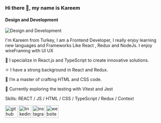 ### Hi there 👋, my name is Kareem
#### Design and Development
![Design and Development](https://www.wetech-alliance.com/wp-content/uploads/2019/08/code-design-to-win-plain-banner-1.png)

I'm Kareem from Turkey, I am a Frontend Developer, I really enjoy learning new languages and Frameworks Like React , Redux and NodeJs. I enjoy wireFraming with UI UX

🔭 I specialize in React.js and TypeScript to create innovative solutions.

⚛️ I have a strong background in React and Redux.

🎨 I’m a master of crafting HTML and CSS code.

🌱 Currently exploring the testing with Vitest and Jest


Skills: REACT / JS / HTML / CSS / TypeScript / Redux / Context



[<img src='https://cdn.jsdelivr.net/npm/simple-icons@3.0.1/icons/github.svg' alt='github' height='40'>](https://github.com/KareemAchkar)  [<img src='https://cdn.jsdelivr.net/npm/simple-icons@3.0.1/icons/linkedin.svg' alt='linkedin' height='40'>](https://www.linkedin.com/in/kareemAchkar/)  [<img src='https://cdn.jsdelivr.net/npm/simple-icons@3.0.1/icons/instagram.svg' alt='instagram' height='40'>](https://www.instagram.com/kareemashkar/)  [<img src='https://cdn.jsdelivr.net/npm/simple-icons@3.0.1/icons/icloud.svg' alt='website' height='40'>](https://kareemachkar.github.io/Portfolio-/)  

